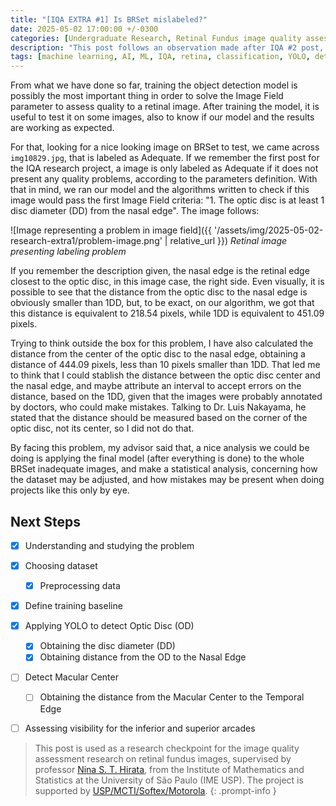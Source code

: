```yaml
---
title: "[IQA EXTRA #1] Is BRSet mislabeled?"
date: 2025-05-02 17:00:00 +/-0300
categories: [Undergraduate Research, Retinal Fundus image quality assessment]
description: "This post follows an observation made after IQA #2 post, based on the usage of the model we trained on a specific image."
tags: [machine learning, AI, ML, IQA, retina, classification, YOLO, detection]
---
```


From what we have done so far, training the object detection model is possibly the most important thing in order to solve the Image Field parameter to assess quality to a retinal image. After training the model, it is useful to test it on some images, also to know if our model and the results are working as expected.

For that, looking for a nice looking image on BRSet to test, we came across `img10829.jpg`, that is labeled as Adequate. If we remember the first post for the IQA research project, a image is only labeled as Adequate if it does not present any quality problems, according to the parameters definition. With that in mind, we ran our model and the algorithms written to check if this image would pass the first Image Field criteria: "1. The optic disc is at least 1 disc diameter (DD) from the nasal edge". The image follows: 

![Image representing a problem in image field]({{ '/assets/img/2025-05-02-research-extra1/problem-image.png' | relative_url }})
_Retinal image presenting labeling problem_

If you remember the description given, the nasal edge is the retinal edge closest to the optic disc, in this image case, the right side. Even visually, it is possible to see that the distance from the optic disc to the nasal edge is obviously smaller than 1DD, but, to be exact, on our algorithm, we got that this distance is equivalent to 218.54 pixels, while 1DD is equivalent to 451.09 pixels. 

Trying to think outside the box for this problem, I have also calculated the distance from the center of the optic disc to the nasal edge, obtaining a distance of 444.09 pixels, less than 10 pixels smaller than 1DD. That led me to think that I could stablish the distance between the optic disc center and the nasal edge, and maybe attribute an interval to accept errors on the distance, based on the 1DD, given that the images were probably annotated by doctors, who could make mistakes. Talking to Dr. Luis Nakayama, he stated that the distance should be measured based on the corner of the optic disc, not its center, so I did not do that.

By facing this problem, my advisor said that, a nice analysis we could be doing is applying the final model (after everything is done) to the whole BRSet inadequate images, and make a statistical analysis, concerning how the dataset may be adjusted, and how mistakes may be present when doing projects like this only by eye.

## Next Steps

- [X] Understanding and studying the problem
- [X] Choosing dataset
    - [X] Preprocessing data
- [X] Define training baseline
- [X] Applying YOLO to detect Optic Disc (OD)
    - [X] Obtaining the disc diameter (DD)
    - [X] Obtaining distance from the OD to the Nasal Edge
- [ ] Detect Macular Center
    - [ ] Obtaining the distance from the Macular Center to the Temporal Edge
- [ ] Assessing visibility for the inferior and superior arcades


> This post is used as a research checkpoint for the image quality assessment research on retinal fundus images, supervised by professor [Nina S. T. Hirata](https://www.ime.usp.br/~nina/), from the Institute of Mathematics and Statistics at the University of São Paulo (IME USP). The project is supported by [USP/MCTI/Softex/Motorola](https://synestech.ai/).
{: .prompt-info }